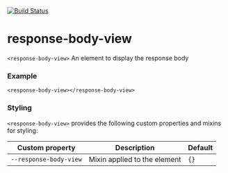 [![Build Status](https://travis-ci.org/advanced-rest-client/response-body-view.svg?branch=master)](https://travis-ci.org/advanced-rest-client/response-body-view)  

# response-body-view

`<response-body-view>` An element to display the response body

### Example
```
<response-body-view></response-body-view>
```

### Styling
`<response-body-view>` provides the following custom properties and mixins for styling:

Custom property | Description | Default
----------------|-------------|----------
`--response-body-view` | Mixin applied to the element | `{}`

